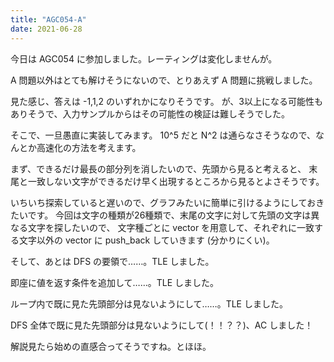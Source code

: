 ```yaml
---
title: "AGC054-A"
date: 2021-06-28
---
```


今日は AGC054 に参加しました。レーティングは変化しませんが。

A 問題以外はとても解けそうにないので、とりあえず A 問題に挑戦しました。

見た感じ、答えは -1,1,2 のいずれかになりそうです。
が、3以上になる可能性もありそうで、入力サンプルからはその可能性の検証は難しそうでした。

そこで、一旦愚直に実装してみます。
10^5 だと N^2 は通らなさそうなので、なんとか高速化の方法を考えます。

まず、できるだけ最長の部分列を消したいので、先頭から見ると考えると、
末尾と一致しない文字ができるだけ早く出現するところから見るとよさそうです。

いちいち探索していると遅いので、グラフみたいに簡単に引けるようにしておきたいです。
今回は文字の種類が26種類で、末尾の文字に対して先頭の文字は異なる文字を探したいので、
文字種ごとに vector を用意して、それぞれに一致する文字以外の vector に push_back していきます
(分かりにくい)。

そして、あとは DFS の要領で……。TLE しました。

即座に値を返す条件を追加して……。TLE しました。

ループ内で既に見た先頭部分は見ないようにして……。TLE しました。

DFS 全体で既に見た先頭部分は見ないようにして(！！？？)、AC しました！

解説見たら始めの直感合ってそうですね。とほほ。
